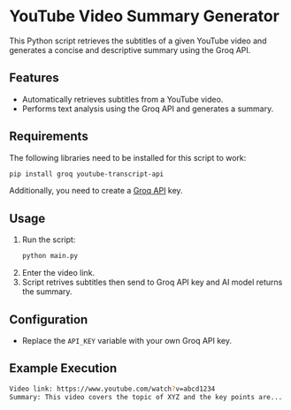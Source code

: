 # YouTube Video Summary Generator

This Python script retrieves the subtitles of a given YouTube video and generates a concise and descriptive summary using the Groq API.

## Features
- Automatically retrieves subtitles from a YouTube video.
- Performs text analysis using the Groq API and generates a summary.

## Requirements
The following libraries need to be installed for this script to work:

```sh
pip install groq youtube-transcript-api
```

Additionally, you need to create a [Groq API](https://console.groq.com/keys) key.

## Usage
1. Run the script:
   ```python
   python main.py
   ```
2. Enter the video link.
3. Script retrives subtitles then send to Groq API key and AI model returns the summary.

## Configuration
- Replace the `API_KEY` variable with your own Groq API key.

## Example Execution
```sh
Video link: https://www.youtube.com/watch?v=abcd1234
Summary: This video covers the topic of XYZ and the key points are...
```


